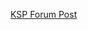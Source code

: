[KSP Forum Post](http://forum.kerbalspaceprogram.com/index.php?/topic/155635-12-controlhereag-v100/)